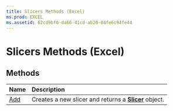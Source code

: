 ```yaml
---
title: Slicers Methods (Excel)
ms.prod: EXCEL
ms.assetid: 62cd9bf0-da66-41cd-ab20-04fe6c94fe44
---
```



# Slicers Methods (Excel)

## Methods



|**Name**|**Description**|
|:-----|:-----|
|[Add](slicers-add-method-excel.md)|Creates a new slicer and returns a  **[Slicer](slicer-object-excel.md)** object.|

